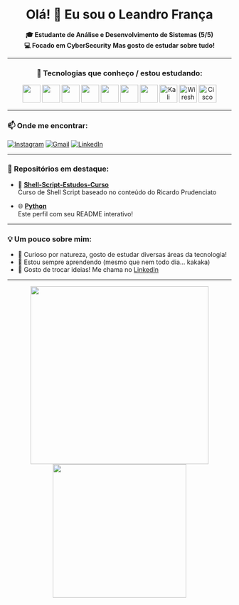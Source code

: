 <h1 align="center">Olá! 👋 Eu sou o Leandro França</h1>

<p align="center">
  <b>🎓 Estudante de Análise e Desenvolvimento de Sistemas (5/5)</b><br>
  <b>💻 Focado em CyberSecurity</b>
  <b>Mas gosto de estudar sobre tudo! </b>

</p>

---

<h3 align="center">🚀 Tecnologias que conheço / estou estudando:</h3>

<p align="center">
  <img src="https://cdn.jsdelivr.net/gh/devicons/devicon/icons/html5/html5-original.svg" width="40"/>
  <img src="https://cdn.jsdelivr.net/gh/devicons/devicon/icons/css3/css3-original.svg" width="40"/>
  <img src="https://cdn.jsdelivr.net/gh/devicons/devicon/icons/javascript/javascript-original.svg" width="40"/>
  <img src="https://cdn.jsdelivr.net/gh/devicons/devicon/icons/react/react-original.svg" width="40"/>
  <img src="https://cdn.jsdelivr.net/gh/devicons/devicon/icons/linux/linux-original.svg" width="40"/>
  <img src="https://cdn.jsdelivr.net/gh/devicons/devicon/icons/bash/bash-original.svg" width="40"/>
  <img src="https://cdn.jsdelivr.net/gh/devicons/devicon/icons/c/c-original.svg" width="40"/>
  <img src="https://cdn.jsdelivr.net/npm/simple-icons@v11/icons/kalilinux.svg" width="40" alt="Kali Linux"/>
  <img src="https://cdn.jsdelivr.net/npm/simple-icons@v11/icons/wireshark.svg" width="40" alt="Wireshark"/>
  <img src="https://cdn.jsdelivr.net/npm/simple-icons@v11/icons/cisco.svg" width="40" alt="Cisco"/>
</p>


---

### 📫 Onde me encontrar:

[![Instagram](https://img.shields.io/badge/-Instagram-E4405F?style=for-the-badge&logo=Instagram&logoColor=white)](https://www.instagram.com/seuusuario)
[![Gmail](https://img.shields.io/badge/-Gmail-D14836?style=for-the-badge&logo=Gmail&logoColor=white)](mailto:leandro.alm2003@gmail.com)
[![LinkedIn](https://img.shields.io/badge/-LinkedIn-0077B5?style=for-the-badge&logo=linkedin&logoColor=white)](https://www.linkedin.com/in/leandro-fran%C3%A7a-350946249/)


---

### 📂 Repositórios em destaque:

- 🔧 **[Shell-Script-Estudos-Curso](https://github.com/Leandro-de-Almeida-Franca/Shell-Script-Estudos-Curso)**  
  Curso de Shell Script baseado no conteúdo do Ricardo Prudenciato

- 🌐 **[Python](https://github.com/Leandro-de-Almeida-Franca/Python)**  
  Este perfil com seu README interativo!


---

### 💡 Um pouco sobre mim:

- 🎯 Curioso por natureza, gosto de estudar diversas áreas da tecnologia!
- 🧠 Estou sempre aprendendo (mesmo que nem todo dia... kakaka)
- 🤝 Gosto de trocar ideias! Me chama no [LinkedIn](https://www.linkedin.com/in/leandro-fran%C3%A7a-350946249/)


---

<p align="center">
  <img src="https://github-readme-stats.vercel.app/api?username=Leandro-de-Almeida-Franca&show_icons=true&theme=radical" width="400"/>
  <img src="https://github-readme-stats.vercel.app/api/top-langs/?username=Leandro-de-Almeida-Franca&layout=compact&theme=radical" width="300"/>
</p>
